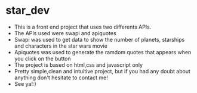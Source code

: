 # star_dev
- This is a front end project that uses two differents APIs.
- The APIs used were swapi and apiquotes
- Swapi was used to get data to show the number of planets, starships and characters in the star wars movie
- Apiquotes was used to generate the ramdom quotes that appears when you click on the button
- The project is based on html,css and javascript only
- Pretty simple,clean and intuitive project, but if you had any doubt about anything don't hesitate to contact me!
- See ya!:)
